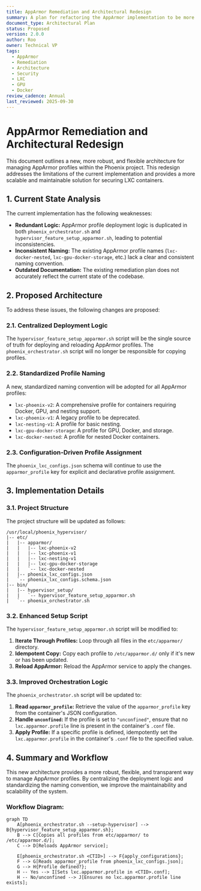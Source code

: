 ```yaml
---
title: AppArmor Remediation and Architectural Redesign
summary: A plan for refactoring the AppArmor implementation to be more robust, flexible, and configuration-driven.
document_type: Architectural Plan
status: Proposed
version: 2.0.0
author: Roo
owner: Technical VP
tags:
  - AppArmor
  - Remediation
  - Architecture
  - Security
  - LXC
  - GPU
  - Docker
review_cadence: Annual
last_reviewed: 2025-09-30
---
```


# AppArmor Remediation and Architectural Redesign

This document outlines a new, more robust, and flexible architecture for managing AppArmor profiles within the Phoenix project. This redesign addresses the limitations of the current implementation and provides a more scalable and maintainable solution for securing LXC containers.

## 1. Current State Analysis

The current implementation has the following weaknesses:

*   **Redundant Logic:** AppArmor profile deployment logic is duplicated in both `phoenix_orchestrator.sh` and `hypervisor_feature_setup_apparmor.sh`, leading to potential inconsistencies.
*   **Inconsistent Naming:** The existing AppArmor profile names (`lxc-docker-nested`, `lxc-gpu-docker-storage`, etc.) lack a clear and consistent naming convention.
*   **Outdated Documentation:** The existing remediation plan does not accurately reflect the current state of the codebase.

## 2. Proposed Architecture

To address these issues, the following changes are proposed:

### 2.1. Centralized Deployment Logic

The `hypervisor_feature_setup_apparmor.sh` script will be the single source of truth for deploying and reloading AppArmor profiles. The `phoenix_orchestrator.sh` script will no longer be responsible for copying profiles.

### 2.2. Standardized Profile Naming

A new, standardized naming convention will be adopted for all AppArmor profiles:

*   `lxc-phoenix-v2`: A comprehensive profile for containers requiring Docker, GPU, and nesting support.
*   `lxc-phoenix-v1`: A legacy profile to be deprecated.
*   `lxc-nesting-v1`: A profile for basic nesting.
*   `lxc-gpu-docker-storage`: A profile for GPU, Docker, and storage.
*   `lxc-docker-nested`: A profile for nested Docker containers.

### 2.3. Configuration-Driven Profile Assignment

The `phoenix_lxc_configs.json` schema will continue to use the `apparmor_profile` key for explicit and declarative profile assignment.

## 3. Implementation Details

### 3.1. Project Structure

The project structure will be updated as follows:

```
/usr/local/phoenix_hypervisor/
|-- etc/
|   |-- apparmor/
|   |   |-- lxc-phoenix-v2
|   |   |-- lxc-phoenix-v1
|   |   |-- lxc-nesting-v1
|   |   |-- lxc-gpu-docker-storage
|   |   `-- lxc-docker-nested
|   |-- phoenix_lxc_configs.json
|   `-- phoenix_lxc_configs.schema.json
|-- bin/
|   |-- hypervisor_setup/
|   |   `-- hypervisor_feature_setup_apparmor.sh
|   `-- phoenix_orchestrator.sh
```

### 3.2. Enhanced Setup Script

The `hypervisor_feature_setup_apparmor.sh` script will be modified to:

1.  **Iterate Through Profiles:** Loop through all files in the `etc/apparmor/` directory.
2.  **Idempotent Copy:** Copy each profile to `/etc/apparmor.d/` only if it's new or has been updated.
3.  **Reload AppArmor:** Reload the AppArmor service to apply the changes.

### 3.3. Improved Orchestration Logic

The `phoenix_orchestrator.sh` script will be updated to:

1.  **Read `apparmor_profile`:** Retrieve the value of the `apparmor_profile` key from the container's JSON configuration.
2.  **Handle `unconfined`:** If the profile is set to `"unconfined"`, ensure that no `lxc.apparmor.profile` line is present in the container's `.conf` file.
3.  **Apply Profile:** If a specific profile is defined, idempotently set the `lxc.apparmor.profile` in the container's `.conf` file to the specified value.

## 4. Summary and Workflow

This new architecture provides a more robust, flexible, and transparent way to manage AppArmor profiles. By centralizing the deployment logic and standardizing the naming convention, we improve the maintainability and scalability of the system.

### Workflow Diagram:

```mermaid
graph TD
    A[phoenix_orchestrator.sh --setup-hypervisor] --> B{hypervisor_feature_setup_apparmor.sh};
    B --> C[Copies all profiles from etc/apparmor/ to /etc/apparmor.d/];
    C --> D[Reloads AppArmor service];

    E[phoenix_orchestrator.sh <CTID>] --> F{apply_configurations};
    F --> G[Reads apparmor_profile from phoenix_lxc_configs.json];
    G --> H{Profile defined?};
    H -- Yes --> I[Sets lxc.apparmor.profile in <CTID>.conf];
    H -- No/unconfined --> J[Ensures no lxc.apparmor.profile line exists];

